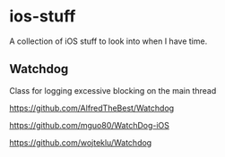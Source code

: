 # ios-stuff

A collection of iOS stuff to look into when I have time.

## Watchdog
Class for logging excessive blocking on the main thread

https://github.com/AlfredTheBest/Watchdog

https://github.com/mguo80/WatchDog-iOS

https://github.com/wojteklu/Watchdog
